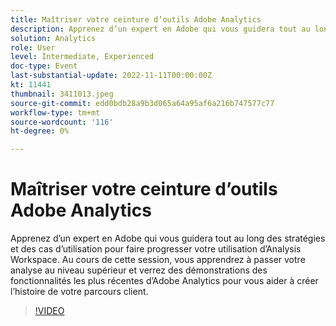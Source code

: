 ```yaml
---
title: Maîtriser votre ceinture d’outils Adobe Analytics
description: Apprenez d’un expert en Adobe qui vous guidera tout au long des stratégies et des cas d’utilisation pour faire progresser votre utilisation d’Analysis Workspace. Au cours de cette session, vous apprendrez à passer votre analyse au niveau supérieur et verrez des démonstrations des fonctionnalités les plus récentes d’Adobe Analytics pour vous aider à créer l’histoire de votre parcours client.
solution: Analytics
role: User
level: Intermediate, Experienced
doc-type: Event
last-substantial-update: 2022-11-11T00:00:00Z
kt: 11441
thumbnail: 3411013.jpeg
source-git-commit: edd0bdb28a9b3d065a64a95af6a216b747577c77
workflow-type: tm+mt
source-wordcount: '116'
ht-degree: 0%

---
```


# Maîtriser votre ceinture d’outils Adobe Analytics

Apprenez d’un expert en Adobe qui vous guidera tout au long des stratégies et des cas d’utilisation pour faire progresser votre utilisation d’Analysis Workspace. Au cours de cette session, vous apprendrez à passer votre analyse au niveau supérieur et verrez des démonstrations des fonctionnalités les plus récentes d’Adobe Analytics pour vous aider à créer l’histoire de votre parcours client.

>[!VIDEO](https://video.tv.adobe.com/v/3411013/?quality=12&learn=on)
